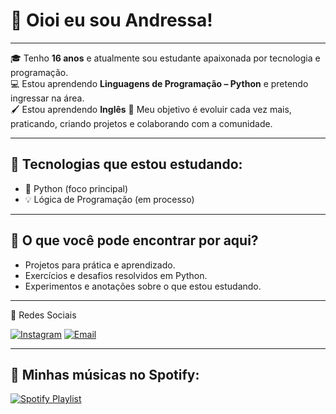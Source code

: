 # 👋 Oioi eu sou Andressa!  
---

🎓 Tenho **16 anos** e atualmente sou estudante apaixonada por tecnologia e programação.  
💻 Estou aprendendo **Linguagens de Programação – Python** e pretendo ingressar na área.  
🖌️ Estou aprendendo **Inglês**
🚀 Meu objetivo é evoluir cada vez mais, praticando, criando projetos e colaborando com a comunidade.  

---

## 🔧 Tecnologias que estou estudando:
- 🐍 Python (foco principal)  
- 💡 Lógica de Programação  (em processo)
---
  
## 📌 O que você pode encontrar por aqui?
- Projetos para prática e aprendizado.  
- Exercícios e desafios resolvidos em Python.  
- Experimentos e anotações sobre o que estou estudando.  
---

📱 Redes Sociais 

[![Instagram](https://img.shields.io/badge/-Instagram-E4405F?style=flat&logo=Instagram&logoColor=white)](https://instagram.com/andressamarqueszx)  [![Email](https://img.shields.io/badge/-Email-D14836?style=flat&logo=Gmail&logoColor=white)](mailto:andressamarques929@gmail.com)  

---

## 🎵 Minhas músicas no Spotify:

[![Spotify Playlist](https://img.shields.io/badge/Spotify-1ED760?style=for-the-badge&logo=spotify&logoColor=white)](https://open.spotify.com/playlist/6n5XD0Y04HPRXS0dJE4fpB?si=jUotdCJDTBCHqlqwT2yRnQ&pi=ZwosT7MyRzi7j)
